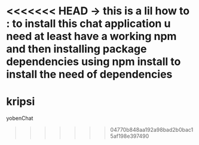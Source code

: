 <<<<<<< HEAD
-> this is a lil how to :
	to install this chat application u need at least have a working npm and then
	installing package dependencies using npm install to install the need of dependencies
=======
# kripsi
yobenChat
>>>>>>> 04770b848aa192a98bad2b0bac15af198e397490
